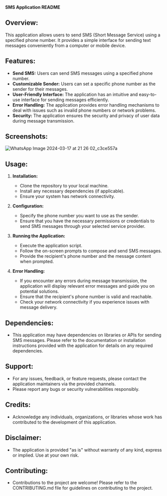 **SMS Application README**

## Overview:

This application allows users to send SMS (Short Message Service) using a specified phone number. It provides a simple interface for sending text messages conveniently from a computer or mobile device.

## Features:

- **Send SMS:** Users can send SMS messages using a specified phone number.
- **Customizable Sender:** Users can set a specific phone number as the sender for their messages.
- **User-Friendly Interface:** The application has an intuitive and easy-to-use interface for sending messages efficiently.
- **Error Handling:** The application provides error handling mechanisms to deal with issues such as invalid phone numbers or network problems.
- **Security:** The application ensures the security and privacy of user data during message transmission.

## Screenshots:
![WhatsApp Image 2024-03-17 at 21 26 02_c3ce557a](https://github.com/prakash2801raj/sms-App/assets/148614856/7d24be76-788f-4cec-b085-909c5766364d)


## Usage:

1. **Installation:** 
    - Clone the repository to your local machine.
    - Install any necessary dependencies (if applicable).
    - Ensure your system has network connectivity.

2. **Configuration:**
    - Specify the phone number you want to use as the sender.
    - Ensure that you have the necessary permissions or credentials to send SMS messages through your selected service provider.

3. **Running the Application:**
    - Execute the application script.
    - Follow the on-screen prompts to compose and send SMS messages.
    - Provide the recipient's phone number and the message content when prompted.

4. **Error Handling:**
    - If you encounter any errors during message transmission, the application will display relevant error messages and guide you on potential solutions.
    - Ensure that the recipient's phone number is valid and reachable.
    - Check your network connectivity if you experience issues with message delivery.

## Dependencies:

- This application may have dependencies on libraries or APIs for sending SMS messages. Please refer to the documentation or installation instructions provided with the application for details on any required dependencies.

## Support:

- For any issues, feedback, or feature requests, please contact the application maintainers via the provided channels.
- Please report any bugs or security vulnerabilities responsibly.

## Credits:

- Acknowledge any individuals, organizations, or libraries whose work has contributed to the development of this application.

## Disclaimer:

- The application is provided "as is" without warranty of any kind, express or implied. Use at your own risk.

## Contributing:

- Contributions to the project are welcome! Please refer to the CONTRIBUTING.md file for guidelines on contributing to the project.

